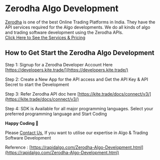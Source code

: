 Zerodha Algo Development
========================

[Zerodha](https://zerodha.com/) is one of the best Online Trading Platforms in India. They have the API services required for the Algo developments. We do all kinds of algo and trading software development using the Zerodha APIs.  
[Click Here to See the Services & Pricing](#services)

How to Get Start the Zerodha Algo Development
---------------------------------------------

Step 1: Signup for a Zerodha Developer Account Here [https://developers.kite.trade/](https://developers.kite.trade/)  
  
Step 2: Create a New App for the API access and Get the API Key & API Secret to start the Development  
  
Step 3: Refer Zerodha API doc here [https://kite.trade/docs/connect/v3/](https://kite.trade/docs/connect/v3/)  
  
Step 4: SDK is Available for all major programming languages. Select your preferred programming language and Start Coding

__Happy Coding 🙂__
  
Please [Contact Us](https://rapidalgo.com/Zerodha-Algo-Development.html), If you want to utilise our expertise in Algo & Trading Software Development

Reference : [https://rapidalgo.com/Zerodha-Algo-Development.html](https://rapidalgo.com/Zerodha-Algo-Development.html)
